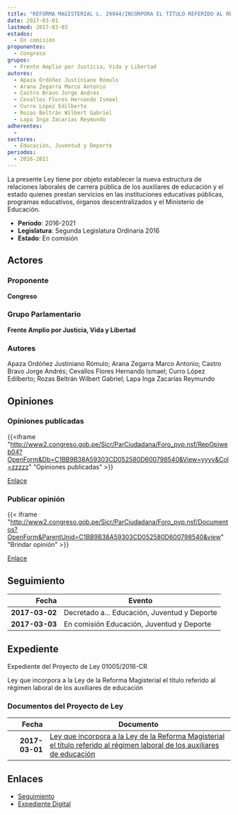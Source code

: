 ```yaml
---
title: "REFORMA MAGISTERIAL L. 29944/INCORPORA EL TÍTULO REFERIDO AL RÉGIMEN LABORAL DE LOS AUXILIARES DE EDUCACIÓN"
date: 2017-03-01
lastmod: 2017-03-03
estados: 
  - En comisión
proponentes: 
  - Congreso
grupos: 
  - Frente Amplio por Justicia, Vida y Libertad
autores: 
  - Apaza Ordóñez Justiniano Rómulo
  - Arana Zegarra Marco Antonio
  - Castro Bravo Jorge Andrés
  - Cevallos Flores Hernando Ismael
  - Curro López Edilberto
  - Rozas Beltrán Wilbert Gabriel
  - Lapa Inga Zacarías Reymundo
adherentes: 
  - 
sectores: 
  - Educación, Juventud y Deporte
periodos: 
  - 2016-2021
---
```


La presente Ley tiene por objeto establecer la nueva estructura de relaciones laborales de carrera pública de los auxiliares de educación y el estado quienes prestan servicios en las instituciones educativas públicas, programas educativos, órganos descentralizados y el Ministerio de Educación.

- **Periodo**: 2016-2021
- **Legislatura**: Segunda Legislatura Ordinaria 2016
- **Estado**: En comisión

## Actores

### Proponente

**Congreso**

### Grupo Parlamentario

**Frente Amplio por Justicia, Vida y Libertad**

### Autores

Apaza Ordóñez Justiniano Rómulo; Arana Zegarra Marco Antonio; Castro Bravo Jorge Andrés; Cevallos Flores Hernando Ismael; Curro López Edilberto; Rozas Beltrán Wilbert Gabriel; Lapa Inga Zacarías Reymundo


## Opiniones

### Opiniones publicadas

{{<iframe "http://www2.congreso.gob.pe/Sicr/ParCiudadana/Foro_pvp.nsf/RepOpiweb04?OpenForm&Db=C1BB9B38A59303CD052580D600798540&View=yyyy&Col=zzzzz" "Opiniones publicadas" >}}

[Enlace](http://www2.congreso.gob.pe/Sicr/ParCiudadana/Foro_pvp.nsf/RepOpiweb04?OpenForm&Db=C1BB9B38A59303CD052580D600798540&View=yyyy&Col=zzzzz)
### Publicar opinión

{{< iframe "http://www2.congreso.gob.pe/Sicr/ParCiudadana/Foro_pvp.nsf/Documentos?OpenForm&ParentUnid=C1BB9B38A59303CD052580D600798540&view" "Brindar opinión" >}}

[Enlace](http://www2.congreso.gob.pe/Sicr/ParCiudadana/Foro_pvp.nsf/Documentos?OpenForm&ParentUnid=C1BB9B38A59303CD052580D600798540&view)

## Seguimiento

| Fecha | Evento |
|------:|--------|
| **2017-03-02** | Decretado a... Educación, Juventud y Deporte|
| **2017-03-03** | En comisión Educación, Juventud y Deporte|


## Expediente

Expediente del Proyecto de Ley 01005/2016-CR

Ley que incorpora a la Ley de la Reforma Magisterial el título referido al régimen laboral de los auxiliares de educación


### Documentos del Proyecto de Ley

| Fecha | Documento |
|------:|--------|
| **2017-03-01** | [Ley que incorpora a la Ley de la Reforma Magisterial el título referido al régimen laboral de los auxiliares de educación](http://www.leyes.congreso.gob.pe/Documentos/2016_2021/Proyectos_de_Ley_y_de_Resoluciones_Legislativas/PL0100520170301.pdf) |

## Enlaces 

- [Seguimiento](http://www2.congreso.gob.pe/Sicr/TraDocEstProc/CLProLey2016.nsf/f7fff46988ca05b1052578e100829cc7/73eeff43841d9997052580d6007848ab?OpenDocument)
- [Expediente Digital](http://www2.congreso.gob.pe/Sicr/TraDocEstProc/CLProLey2016.nsf/f7fff46988ca05b1052578e100829cc7/73eeff43841d9997052580d6007848ab?OpenDocument&Click=05257FB7005EB655.eb71d0cf91d8294e05256cdf006b5706/$Body/0.1C6C)
